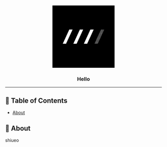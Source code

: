 <p align="center">
  <a href="" rel="noopener">
 <img width=200px height=200px src="https://github.com/shiueo/SIET/blob/main/assets/icon.png?raw=true" alt="Project logo"></a>
</p>

<h3 align="center">Hello</h3>

---

## 📝 Table of Contents
- [About](#about)

## 🧐 About <a name = "about"></a>
shiueo
